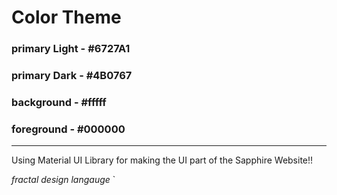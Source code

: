 # Color Theme

### primary Light - #6727A1

### primary Dark - #4B0767

### background - #fffff

### foreground - #000000

---

Using Material UI Library for making the UI part of the Sapphire Website!!

_fractal design langauge_
`

